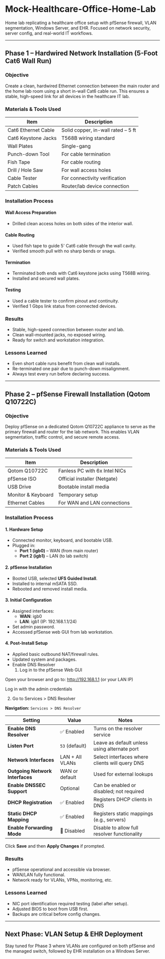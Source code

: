 # Mock-Healthcare-Office-Home-Lab
Home lab replicating a healthcare office setup with pfSense firewall, VLAN segmentation, Windows Server, and EHR. Focused on network security, server config, and real-world IT workflows.

---

## Phase 1 – Hardwired Network Installation (5-Foot Cat6 Wall Run)

### Objective
Create a clean, hardwired Ethernet connection between the main router and the home lab room using a short in-wall Cat6 cable run. This ensures a stable, high-speed link for all devices in the healthcare IT lab.

### Materials & Tools Used

| Item              | Description                            |
|-------------------|----------------------------------------|
| Cat6 Ethernet Cable | Solid copper, in-wall rated – 5 ft   |
| Cat6 Keystone Jacks | T568B wiring standard                |
| Wall Plates         | Single-gang                          |
| Punch-down Tool     | For cable termination                |
| Fish Tape           | For cable routing                    |
| Drill / Hole Saw    | For wall access holes                |
| Cable Tester        | For connectivity verification        |
| Patch Cables        | Router/lab device connection         |

### Installation Process

#### Wall Access Preparation
- Drilled clean access holes on both sides of the interior wall.

#### Cable Routing
- Used fish tape to guide 5' Cat6 cable through the wall cavity.
- Verified smooth pull with no sharp bends or snags.

#### Termination
- Terminated both ends with Cat6 keystone jacks using T568B wiring.
- Installed and secured wall plates.

#### Testing
- Used a cable tester to confirm pinout and continuity.
- Verified 1 Gbps link status from connected devices.

### Results
- Stable, high-speed connection between router and lab.
- Clean wall-mounted jacks, no exposed wiring.
- Ready for switch and workstation integration.

### Lessons Learned
- Even short cable runs benefit from clean wall installs.
- Re-terminated one pair due to punch-down misalignment.
- Always test every run before declaring success.

---

## Phase 2 – pfSense Firewall Installation (Qotom Q10722C)

### Objective
Deploy pfSense on a dedicated Qotom Q10722C appliance to serve as the primary firewall and router for the lab network. This enables VLAN segmentation, traffic control, and secure remote access.

### Materials & Tools Used

| Item             | Description                            |
|------------------|----------------------------------------|
| Qotom Q10722C     | Fanless PC with 6x Intel NICs         |
| pfSense ISO       | Official installer (Netgate)          |
| USB Drive         | Bootable install media                |
| Monitor & Keyboard| Temporary setup                       |
| Ethernet Cables   | For WAN and LAN connections           |

### Installation Process

#### 1. Hardware Setup
- Connected monitor, keyboard, and bootable USB.
- Plugged in:
  - **Port 1 (igb0)** – WAN (from main router)
  - **Port 2 (igb1)** – LAN (to lab switch)

#### 2. pfSense Installation
- Booted USB, selected **UFS Guided Install**.
- Installed to internal mSATA SSD.
- Rebooted and removed install media.

#### 3. Initial Configuration
- Assigned interfaces:
  - **WAN**: igb0
  - **LAN**: igb1 (IP: 192.168.1.1/24)
- Set admin password.
- Accessed pfSense web GUI from lab workstation.

#### 4. Post-Install Setup
- Applied basic outbound NAT/firewall rules.
- Updated system and packages.
- Enable DNS Resolver
  1. Log in to the pfSense Web GUI

Open your browser and go to: http://192.168.1.1 (or your LAN IP)

Log in with the admin credentials

2. Go to Services > DNS Resolver



**Navigation:** `Services > DNS Resolver`

| Setting                          | Value                          | Notes                                                  |
|----------------------------------|--------------------------------|--------------------------------------------------------|
| **Enable DNS Resolver**          | ✅ Enabled                     | Turns on the resolver service                          |
| **Listen Port**                  | `53` (default)                 | Leave as default unless using alternate port           |
| **Network Interfaces**           | LAN + All VLANs                | Select interfaces where clients will query DNS         |
| **Outgoing Network Interfaces**  | WAN or default                 | Used for external lookups                              |
| **Enable DNSSEC Support**        | Optional                       | Can be enabled or disabled; not required               |
| **DHCP Registration**            | ✅ Enabled                     | Registers DHCP clients in DNS                          |
| **Static DHCP Mapping**          | ✅ Enabled                     | Registers static mappings (e.g., servers)              |
| **Enable Forwarding Mode**       | 🔁 Disabled                    | Disable to allow full resolver functionality           |

Click **Save** and then **Apply Changes** if prompted.



### Results
- pfSense operational and accessible via browser.
- WAN/LAN fully functional.
- Network ready for VLANs, VPNs, monitoring, etc.

### Lessons Learned
- NIC port identification required testing (label after setup).
- Adjusted BIOS to boot from USB first.
- Backups are critical before config changes.

---

## Next Phase: VLAN Setup & EHR Deployment

Stay tuned for Phase 3 where VLANs are configured on both pfSense and the managed switch, followed by EHR installation on a Windows Server.


